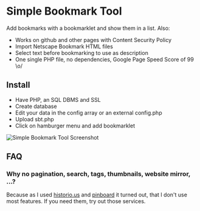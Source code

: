 # Simple Bookmark Tool

Add bookmarks with a bookmarklet and show them in a list. Also:

- Works on github and other pages with Content Security Policy
- Import Netscape Bookmark HTML files
- Select text before bookmarking to use as description
- One single PHP file, no dependencies, Google Page Speed Score of 99 \o/

## Install
- Have PHP, an SQL DBMS and SSL
- Create database
- Edit your data in the config array or an external config.php
- Upload sbt.php
- Click on hamburger menu and add bookmarklet

![Simple Bookmark Tool Screenshot](https://robsite.net/sbt/sbt.png)

## FAQ

### Why no pagination, search, tags, thumbnails, website mirror, ...?

Because as I used [historio.us](https://historio.us) and [pinboard](https://pinboard.in/) it turned out, that I don't use most features. If you need them, try out those services.